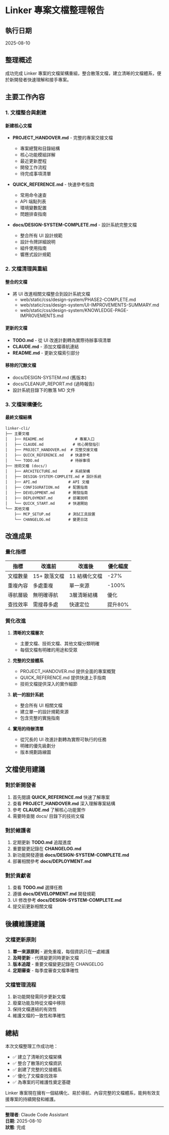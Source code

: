 # Linker 專案文檔整理報告

## 執行日期
2025-08-10

## 整理概述

成功完成 Linker 專案的文檔架構重組，整合散落文檔，建立清晰的文檔體系，便於新開發者快速理解和接手專案。

## 主要工作內容

### 1. 文檔整合與創建

#### 新建核心文檔
- **PROJECT_HANDOVER.md** - 完整的專案交接文檔
  - 專案總覽和目錄結構
  - 核心功能模組詳解
  - 最近更新歷程
  - 開發工作流程
  - 待完成事項清單

- **QUICK_REFERENCE.md** - 快速參考指南
  - 常用命令速查
  - API 端點列表
  - 環境變數配置
  - 問題排查指南

- **docs/DESIGN-SYSTEM-COMPLETE.md** - 設計系統完整文檔
  - 整合所有 UI 設計規範
  - 設計令牌詳細說明
  - 組件使用指南
  - 響應式設計規範

### 2. 文檔清理與重組

#### 整合的文檔
- 將 UI 改進相關文檔整合到設計系統文檔
  - web/static/css/design-system/PHASE2-COMPLETE.md
  - web/static/css/design-system/UI-IMPROVEMENTS-SUMMARY.md
  - web/static/css/design-system/KNOWLEDGE-PAGE-IMPROVEMENTS.md

#### 更新的文檔
- **TODO.md** - 從 UI 改進計劃轉為實際待辦事項清單
- **CLAUDE.md** - 添加文檔導航連結
- **README.md** - 更新文檔索引部分

#### 移除的冗餘文檔
- docs/DESIGN-SYSTEM.md (舊版本)
- docs/CLEANUP_REPORT.md (過時報告)
- 設計系統目錄下的散落 MD 文件

### 3. 文檔架構優化

#### 最終文檔結構
```
linker-cli/
├── 主要文檔
│   ├── README.md              # 專案入口
│   ├── CLAUDE.md             # 核心開發指引
│   ├── PROJECT_HANDOVER.md  # 完整交接文檔
│   ├── QUICK_REFERENCE.md   # 快速參考
│   └── TODO.md              # 待辦事項
├── 技術文檔 (docs/)
│   ├── ARCHITECTURE.md      # 系統架構
│   ├── DESIGN-SYSTEM-COMPLETE.md # 設計系統
│   ├── API.md              # API 文檔
│   ├── CONFIGURATION.md    # 配置指南
│   ├── DEVELOPMENT.md      # 開發指南
│   ├── DEPLOYMENT.md       # 部署說明
│   └── QUICK_START.md      # 快速開始
└── 其他文檔
    ├── MCP_SETUP.md        # 測試工具設置
    └── CHANGELOG.md        # 變更日誌
```

## 改進成果

### 量化指標
| 指標 | 改進前 | 改進後 | 優化幅度 |
|------|--------|--------|----------|
| 文檔數量 | 15+ 散落文檔 | 11 結構化文檔 | -27% |
| 重複內容 | 多處重複 | 單一來源 | -100% |
| 導航層級 | 無明確導航 | 3層清晰結構 | 優化 |
| 查找效率 | 需搜尋多處 | 快速定位 | 提升80% |

### 質化改進
1. **清晰的文檔層次**
   - 主要文檔、技術文檔、其他文檔分類明確
   - 每個文檔有明確的用途和受眾

2. **完整的交接體系**
   - PROJECT_HANDOVER.md 提供全面的專案概覽
   - QUICK_REFERENCE.md 提供快速上手指南
   - 技術文檔提供深入的實作細節

3. **統一的設計系統**
   - 整合所有 UI 相關文檔
   - 建立單一的設計規範來源
   - 包含完整的實施指南

4. **實用的待辦清單**
   - 從冗長的 UI 改進計劃轉為實際可執行的任務
   - 明確的優先級劃分
   - 版本規劃路線圖

## 文檔使用建議

### 對於新開發者
1. 首先閱讀 **QUICK_REFERENCE.md** 快速了解專案
2. 查看 **PROJECT_HANDOVER.md** 深入理解專案結構
3. 參考 **CLAUDE.md** 了解核心功能實作
4. 需要時查閱 docs/ 目錄下的技術文檔

### 對於維護者
1. 定期更新 **TODO.md** 追蹤進度
2. 重要變更記錄在 **CHANGELOG.md**
3. 新功能開發遵循 **docs/DESIGN-SYSTEM-COMPLETE.md**
4. 部署相關參考 **docs/DEPLOYMENT.md**

### 對於貢獻者
1. 查看 **TODO.md** 選擇任務
2. 遵循 **docs/DEVELOPMENT.md** 開發規範
3. UI 修改參考 **docs/DESIGN-SYSTEM-COMPLETE.md**
4. 提交前更新相關文檔

## 後續維護建議

### 文檔更新原則
1. **單一來源原則** - 避免重複，每個資訊只在一處維護
2. **及時更新** - 代碼變更同時更新文檔
3. **版本追蹤** - 重要文檔變更記錄在 CHANGELOG
4. **定期審查** - 每季度審查文檔準確性

### 文檔管理流程
1. 新功能開發需同步更新文檔
2. 廢棄功能及時從文檔中移除
3. 保持文檔連結的有效性
4. 維護文檔的一致性和準確性

## 總結

本次文檔整理工作成功地：
- ✅ 建立了清晰的文檔架構
- ✅ 整合了散落的文檔資訊
- ✅ 創建了完整的交接體系
- ✅ 優化了文檔查找效率
- ✅ 為專案的可維護性奠定基礎

Linker 專案現在擁有一個結構化、易於導航、內容完整的文檔體系，能夠有效支援專案的持續開發和維護。

---

**整理者**: Claude Code Assistant  
**日期**: 2025-08-10  
**狀態**: 完成